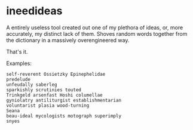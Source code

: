 # ineedideas

A entirely useless tool created out one of my plethora of ideas, or, more accurately, my distinct lack of them.
Shoves random words together from the dictionary in a massively overengineered way.

That's it.

Examples:
```
self-reverent Ossietzky Epinephelidae 
predelude 
unfeudally saberleg 
sparkishly scrutinies touted 
Trinkgeld arsenfast Hoshi columellae 
gyniolatry antiliturgist establishmentarian 
voluntarist plasia wood-turning 
Seana 
beau-ideal mycologists motograph superimply 
snyes
```
